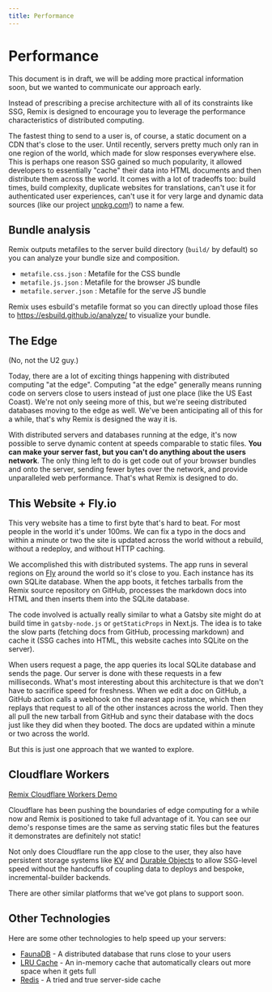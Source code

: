 ```yaml
---
title: Performance
---
```


# Performance

<docs-warning>This document is in draft, we will be adding more practical information soon, but we wanted to communicate our approach early.</docs-warning>

Instead of prescribing a precise architecture with all of its constraints like SSG, Remix is designed to encourage you to leverage the performance characteristics of distributed computing.

The fastest thing to send to a user is, of course, a static document on a CDN that's close to the user. Until recently, servers pretty much only ran in one region of the world, which made for slow responses everywhere else. This is perhaps one reason SSG gained so much popularity, it allowed developers to essentially "cache" their data into HTML documents and then distribute them across the world. It comes with a lot of tradeoffs too: build times, build complexity, duplicate websites for translations, can't use it for authenticated user experiences, can't use it for very large and dynamic data sources (like our project [unpkg.com][unpkg-com]!) to name a few.

## Bundle analysis

Remix outputs metafiles to the server build directory (`build/` by default) so you can analyze your bundle size and composition.

- `metafile.css.json` : Metafile for the CSS bundle
- `metafile.js.json` : Metafile for the browser JS bundle
- `metafile.server.json` : Metafile for the serve JS bundle

Remix uses esbuild's metafile format so you can directly upload those files to https://esbuild.github.io/analyze/ to visualize your bundle.

## The Edge

(No, not the U2 guy.)

Today, there are a lot of exciting things happening with distributed computing "at the edge". Computing "at the edge" generally means running code on servers close to users instead of just one place (like the US East Coast). We're not only seeing more of this, but we're seeing distributed databases moving to the edge as well. We've been anticipating all of this for a while, that's why Remix is designed the way it is.

With distributed servers and databases running at the edge, it's now possible to serve dynamic content at speeds comparable to static files. **You can make your server fast, but you can't do anything about the users network**. The only thing left to do is get code out of your browser bundles and onto the server, sending fewer bytes over the network, and provide unparalleled web performance. That's what Remix is designed to do.

## This Website + Fly.io

This very website has a time to first byte that's hard to beat. For most people in the world it's under 100ms. We can fix a typo in the docs and within a minute or two the site is updated across the world without a rebuild, without a redeploy, and without HTTP caching.

We accomplished this with distributed systems. The app runs in several regions on [Fly][fly] around the world so it's close to you. Each instance has its own SQLite database. When the app boots, it fetches tarballs from the Remix source repository on GitHub, processes the markdown docs into HTML and then inserts them into the SQLite database.

The code involved is actually really similar to what a Gatsby site might do at build time in `gatsby-node.js` or `getStaticProps` in Next.js. The idea is to take the slow parts (fetching docs from GitHub, processing markdown) and cache it (SSG caches into HTML, this website caches into SQLite on the server).

When users request a page, the app queries its local SQLite database and sends the page. Our server is done with these requests in a few milliseconds. What's most interesting about this architecture is that we don't have to sacrifice speed for freshness. When we edit a doc on GitHub, a GitHub action calls a webhook on the nearest app instance, which then replays that request to all of the other instances across the world. Then they all pull the new tarball from GitHub and sync their database with the docs just like they did when they booted. The docs are updated within a minute or two across the world.

But this is just one approach that we wanted to explore.

## Cloudflare Workers

[Remix Cloudflare Workers Demo][remix-cloudflare-workers-demo]

Cloudflare has been pushing the boundaries of edge computing for a while now and Remix is positioned to take full advantage of it. You can see our demo's response times are the same as serving static files but the features it demonstrates are definitely not static!

Not only does Cloudflare run the app close to the user, they also have persistent storage systems like [KV][kv] and [Durable Objects][durable-objects] to allow SSG-level speed without the handcuffs of coupling data to deploys and bespoke, incremental-builder backends.

There are other similar platforms that we've got plans to support soon.

## Other Technologies

Here are some other technologies to help speed up your servers:

- [FaunaDB][fauna-db] - A distributed database that runs close to your users
- [LRU Cache][lru-cache] - An in-memory cache that automatically clears out more space when it gets full
- [Redis][redis] - A tried and true server-side cache

[unpkg-com]: https://unpkg.com
[fly]: https://fly.io
[remix-cloudflare-workers-demo]: https://remix-cloudflare-demo.jacob-ebey.workers.dev
[kv]: https://developers.cloudflare.com/workers/learning/how-kv-works
[durable-objects]: https://blog.cloudflare.com/introducing-workers-durable-objects
[fauna-db]: https://fauna.com
[lru-cache]: https://www.npmjs.com/package/lru-cache
[redis]: https://www.npmjs.com/package/redis
